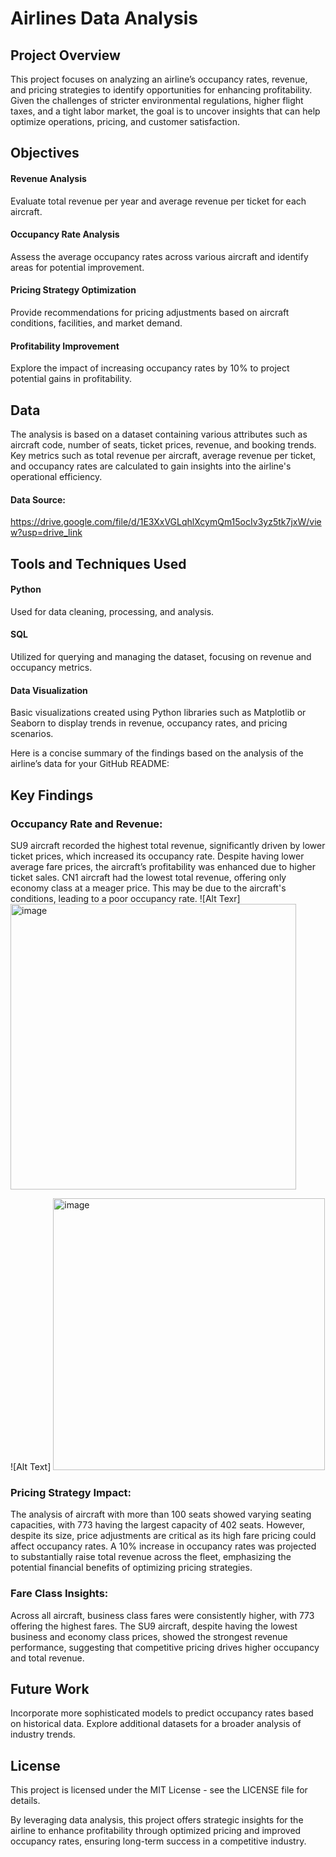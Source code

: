 # Airlines Data Analysis

## Project Overview
This project focuses on analyzing an airline’s occupancy rates, revenue, and pricing strategies to identify opportunities for enhancing profitability. Given the challenges of stricter environmental regulations, higher flight taxes, and a tight labor market, the goal is to uncover insights that can help optimize operations, pricing, and customer satisfaction.

## Objectives
#### Revenue Analysis 
Evaluate total revenue per year and average revenue per ticket for each aircraft.
#### Occupancy Rate Analysis
Assess the average occupancy rates across various aircraft and identify areas for potential improvement.
#### Pricing Strategy Optimization 
Provide recommendations for pricing adjustments based on aircraft conditions, facilities, and market demand.
#### Profitability Improvement
Explore the impact of increasing occupancy rates by 10% to project potential gains in profitability.
## Data
The analysis is based on a dataset containing various attributes such as aircraft code, number of seats, ticket prices, revenue, and booking trends. Key metrics such as total revenue per aircraft, average revenue per ticket, and occupancy rates are calculated to gain insights into the airline's operational efficiency. 
#### Data Source:
https://drive.google.com/file/d/1E3XxVGLqhlXcymQm15ocIv3yz5tk7jxW/view?usp=drive_link

## Tools and Techniques Used
#### Python
Used for data cleaning, processing, and analysis.
#### SQL
Utilized for querying and managing the dataset, focusing on revenue and occupancy metrics.
#### Data Visualization
Basic visualizations created using Python libraries such as Matplotlib or Seaborn to display trends in revenue, occupancy rates, and pricing scenarios.

Here is a concise summary of the findings based on the analysis of the airline’s data for your GitHub README:

## Key Findings
### Occupancy Rate and Revenue:

SU9 aircraft recorded the highest total revenue, significantly driven by lower ticket prices, which increased its occupancy rate. Despite having lower average fare prices, the aircraft’s profitability was enhanced due to higher ticket sales.
CN1 aircraft had the lowest total revenue, offering only economy class at a meager price. This may be due to the aircraft's conditions, leading to a poor occupancy rate.
![Alt Texr] <img width="457" alt="image" src="https://github.com/user-attachments/assets/34b64b69-df3c-4451-92c4-20f9b10854bb">

![Alt Text] <img width="435" alt="image" src="https://github.com/user-attachments/assets/42ad5bf4-1a89-456e-8fcb-e79c62c73f17">


### Pricing Strategy Impact:

The analysis of aircraft with more than 100 seats showed varying seating capacities, with 773 having the largest capacity of 402 seats. However, despite its size, price adjustments are critical as its high fare pricing could affect occupancy rates.
A 10% increase in occupancy rates was projected to substantially raise total revenue across the fleet, emphasizing the potential financial benefits of optimizing pricing strategies.

### Fare Class Insights:

Across all aircraft, business class fares were consistently higher, with 773 offering the highest fares. The SU9 aircraft, despite having the lowest business and economy class prices, showed the strongest revenue performance, suggesting that competitive pricing drives higher occupancy and total revenue.
## Future Work
Incorporate more sophisticated models to predict occupancy rates based on historical data.
Explore additional datasets for a broader analysis of industry trends.
## License
This project is licensed under the MIT License - see the LICENSE file for details.

By leveraging data analysis, this project offers strategic insights for the airline to enhance profitability through optimized pricing and improved occupancy rates, ensuring long-term success in a competitive industry.
